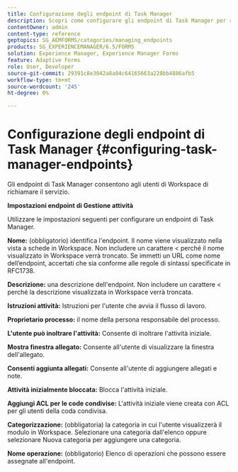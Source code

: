 ```yaml
---
title: Configurazione degli endpoint di Task Manager
description: Scopri come configurare gli endpoint di Task Manager per richiamare il servizio. Sono necessarie impostazioni diverse per configurare gli endpoint di Task Manager.
contentOwner: admin
content-type: reference
geptopics: SG_AEMFORMS/categories/managing_endpoints
products: SG_EXPERIENCEMANAGER/6.5/FORMS
solution: Experience Manager, Experience Manager Forms
feature: Adaptive Forms
role: User, Developer
source-git-commit: 29391c8e3042a8a04c64165663a228bb4886afb5
workflow-type: tm+mt
source-wordcount: '245'
ht-degree: 0%

---
```


# Configurazione degli endpoint di Task Manager {#configuring-task-manager-endpoints}

Gli endpoint di Task Manager consentono agli utenti di Workspace di richiamare il servizio.

**Impostazioni endpoint di Gestione attività**

Utilizzare le impostazioni seguenti per configurare un endpoint di Task Manager.

**Nome:** (obbligatorio) identifica l&#39;endpoint. Il nome viene visualizzato nella vista a schede in Workspace. Non includere un carattere &lt; perché il nome visualizzato in Workspace verrà troncato. Se immetti un URL come nome dell’endpoint, accertati che sia conforme alle regole di sintassi specificate in RFC1738.

**Descrizione:** una descrizione dell&#39;endpoint. Non includere un carattere &lt; perché la descrizione visualizzata in Workspace verrà troncata.

**Istruzioni attività:** Istruzioni per l&#39;utente che avvia il flusso di lavoro.

**Proprietario processo:** il nome della persona responsabile del processo.

**L&#39;utente può inoltrare l&#39;attività:** Consente di inoltrare l&#39;attività iniziale.

**Mostra finestra allegato:** Consente all&#39;utente di visualizzare la finestra dell&#39;allegato.

**Consenti aggiunta allegati:** Consente all&#39;utente di aggiungere allegati e note.

**Attività inizialmente bloccata:** Blocca l&#39;attività iniziale.

**Aggiungi ACL per le code condivise:** L&#39;attività iniziale viene creata con ACL per gli utenti della coda condivisa.

**Categorizzazione:** (obbligatoria) la categoria in cui l&#39;utente visualizzerà il modulo in Workspace. Selezionare una categoria dall&#39;elenco oppure selezionare Nuova categoria per aggiungere una categoria.

**Nome operazione:** (obbligatorio) Elenco di operazioni che possono essere assegnate all&#39;endpoint.
